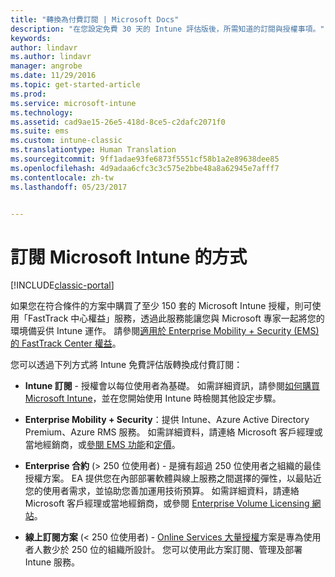 ```yaml
---
title: "轉換為付費訂閱 | Microsoft Docs"
description: "在您設定免費 30 天的 Intune 評估版後，所需知道的訂閱與授權事項。"
keywords: 
author: lindavr
ms.author: lindavr
manager: angrobe
ms.date: 11/29/2016
ms.topic: get-started-article
ms.prod: 
ms.service: microsoft-intune
ms.technology: 
ms.assetid: cad9ae15-26e5-418d-8ce5-c2dafc2071f0
ms.suite: ems
ms.custom: intune-classic
ms.translationtype: Human Translation
ms.sourcegitcommit: 9ff1adae93fe6873f5551cf58b1a2e89638dee85
ms.openlocfilehash: 4d9adaa6cfc3c3c575e2bbe48a8a62945e7afff7
ms.contentlocale: zh-tw
ms.lasthandoff: 05/23/2017


---
```


# <a name="ways-to-subscribe-to-microsoft-intune"></a>訂閱 Microsoft Intune 的方式

[!INCLUDE[classic-portal](../includes/classic-portal.md)]

如果您在符合條件的方案中購買了至少 150 套的 Microsoft Intune 授權，則可使用「FastTrack 中心權益」服務，透過此服務能讓您與 Microsoft 專家一起將您的環境備妥供 Intune 運作。 請參閱[適用於 Enterprise Mobility + Security (EMS) 的 FastTrack Center 權益](https://docs.microsoft.com/enterprise-mobility/Solutions/fasttrack-center-benefit-for-enterprise-mobility-suite-ems)。

您可以透過下列方式將 Intune 免費評估版轉換成付費訂閱：

-   **Intune 訂閱** - 授權會以每位使用者為基礎。 如需詳細資訊，請參閱[如何購買 Microsoft Intune](/intune-classic/get-started/start-with-a-paid-subscription-to-microsoft-intune)，並在您開始使用 Intune 時檢閱其他設定步驟。

-   **Enterprise Mobility + Security**：提供 Intune、Azure Active Directory Premium、Azure RMS 服務。 如需詳細資料，請連絡 Microsoft 客戶經理或當地經銷商，或[參閱 EMS 功能](https://www.microsoft.com/server-cloud/enterprise-mobility/overview.aspx)和[定價](https://www.microsoft.com/server-cloud/products/enterprise-mobility-suite/Purchasing.aspx)。

-   **Enterprise 合約** (&gt; 250 位使用者) - 是擁有超過 250 位使用者之組織的最佳授權方案。 EA 提供您在內部部署軟體與線上服務之間選擇的彈性，以最貼近您的使用者需求，並協助您善加運用技術預算。 如需詳細資料，請連絡 Microsoft 客戶經理或當地經銷商，或參閱 [Enterprise Volume Licensing 網站](http://www.microsoft.com/licensing/licensing-options/enterprise.aspx)。

-   **線上訂閱方案** (&lt; 250 位使用者) - [Online Services 大量授權](http://www.microsoft.com/licensing/online-services/default.aspx)方案是專為使用者人數少於 250 位的組織所設計。 您可以使用此方案訂閱、管理及部署 Intune 服務。

